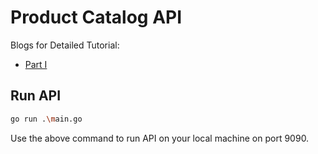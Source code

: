 # Product Catalog API

Blogs for Detailed Tutorial:

* <a href="https://learnai1.home.blog/2021/03/15/microservices-in-go/">Part I</a>
<!-- * <a href="https://learnai1.home.blog/2021/03/15/microservices-in-go/">Part II</a> -->
## Run API

``` bash
go run .\main.go
```

Use the above command to run API on your local machine on port 9090.